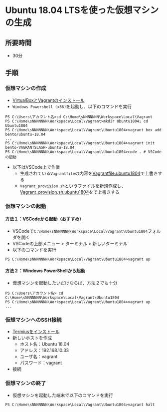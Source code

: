 # Ubuntu 18.04 LTSを使った仮想マシンの生成

## 所要時間

- 30分

## 手順

### 仮想マシンの作成
- [VirtualBoxとVagrantのインストール](pc-virtualbox-vagrant.md)
- `Windows Powershell (x86)`を起動し、以下のコマンドを実行
```
PS C:\Users\アカウント名>cd C:\Home\sNNNNNNN\Workspace\Local\Vagrant
PS C:\Home\sNNNNNNN\Workspace\Local\Vagrant>mkdir Ubuntu1804; cd Ubuntu1804
PS C:\Home\sNNNNNNN\Workspace\Local\Vagrant\Ubuntu1804>vagrant box add bento/ubuntu-18.04
...
PS C:\Home\sNNNNNNN\Workspace\Local\Vagrant\Ubuntu1804>vagrant init bento-VAGRANTSLASH-ubuntu-18.04
PS C:\Home\sNNNNNNN\Workspace\Local\Vagrant\Ubuntu1804>code . # VSCodeの起動
```
- 以下はVSCode上で作業
  - 生成されている`Vagrantfile`の内容を[Vagrantfile.ubuntu1804](vagrant/Vagrantfile.ubuntu1804)で上書きする
  - `Vagrant_provision.sh`というファイルを新規作成し、[Vagrant_provision.sh.ubuntu1804](vagrant/Vagrant_provision.sh.ubuntu1804)をで上書きする

### 仮想マシンの起動

#### 方法１：VSCodeから起動（おすすめ）

- VSCodeで`C:\Home\sNNNNNNN\Workspace\Local\Vagrant\Ubuntu1804`フォルダを開く
- VSCodeの上部メニュー > ターミナル > 新しいターミナル`
- 以下のコマンドを実行
```
PS C:\Home\sNNNNNNN\Workspace\Local\Vagrant\Ubuntu1804>vagrant up
```

#### 方法２：Windows PowerShellから起動

- 仮想マシンを起動したいだけならば、方法２でも十分
```
PS C:\Users\アカウント名> cd C:\Home\sNNNNNNN\Workspace\Local\Vagrant\Ubuntu1804
PS C:\Home\sNNNNNNN\Workspace\Local\Vagrant\Ubuntu1804>vagrant up
...
```

### 仮想マシンへのSSH接続

- [Termiusをインストール](pc-termius.md)
- 新しいホストを作成
  - ホスト名：Ubuntu 18.04
  - アドレス：192.168.10.33
  - ユーザ名：vagrant
  - パスワード：vagrant
- 接続

### 仮想マシンの終了

- 仮想マシンを起動した端末で以下のコマンドを実行
```
PS C:\Home\sNNNNNNN\Workspace\Local\Vagrant\Ubuntu1804>vagrant halt
```
